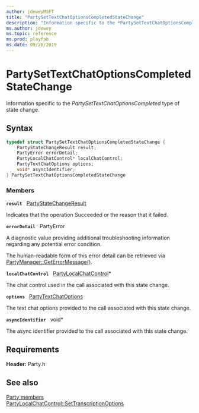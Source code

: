 ```yaml
---
author: jdeweyMSFT
title: "PartySetTextChatOptionsCompletedStateChange"
description: "Information specific to the *PartySetTextChatOptionsCompleted* type of state change."
ms.author: jdewey
ms.topic: reference
ms.prod: playfab
ms.date: 09/26/2019
---
```


# PartySetTextChatOptionsCompletedStateChange  

Information specific to the *PartySetTextChatOptionsCompleted* type of state change.  

## Syntax  
  
```cpp
typedef struct PartySetTextChatOptionsCompletedStateChange {  
    PartyStateChangeResult result;  
    PartyError errorDetail;  
    PartyLocalChatControl* localChatControl;  
    PartyTextChatOptions options;  
    void* asyncIdentifier;  
} PartySetTextChatOptionsCompletedStateChange  
```
  
### Members  
  
**`result`** &nbsp; [PartyStateChangeResult](../enums/partystatechangeresult.md)  
  
Indicates that the operation Succeeded or the reason that it failed.
  
**`errorDetail`** &nbsp; PartyError  
  
A diagnostic value providing additional troubleshooting information regarding any potential error condition.
  
The human-readable form of this error detail can be retrieved via [PartyManager::GetErrorMessage()](../classes/PartyManager/methods/partymanager_geterrormessage.md).
  
**`localChatControl`** &nbsp; [PartyLocalChatControl](../classes/PartyLocalChatControl/partylocalchatcontrol.md)*  
  
The chat control used in the call associated with this state change.
  
**`options`** &nbsp; [PartyTextChatOptions](../enums/partytextchatoptions.md)  
  
The text chat options provided to the call associated with this state change.
  
**`asyncIdentifier`** &nbsp; void*  
  
The async identifier provided to the call associated with this state change.
  
  
## Requirements  
  
**Header:** Party.h
  
## See also  
[Party members](../party_members.md)  
[PartyLocalChatControl::SetTranscriptionOptions](../classes/PartyLocalChatControl/methods/partylocalchatcontrol_settranscriptionoptions.md)
  
  
